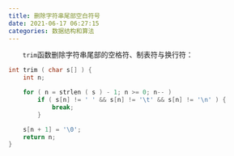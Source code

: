 ```yaml
---
title: 删除字符串尾部空白符号
date: 2021-06-17 06:27:15
categories: 数据结构和算法
---
```

&emsp;&emsp;`trim`函数删除字符串尾部的空格符、制表符与换行符：<!--more-->

``` cpp
int trim ( char s[] ) {
    int n;

    for ( n = strlen ( s ) - 1; n >= 0; n-- )
        if ( s[n] != ' ' && s[n] != '\t' && s[n] != '\n' ) {
            break;
        }

    s[n + 1] = '\0';
    return n;
}
```